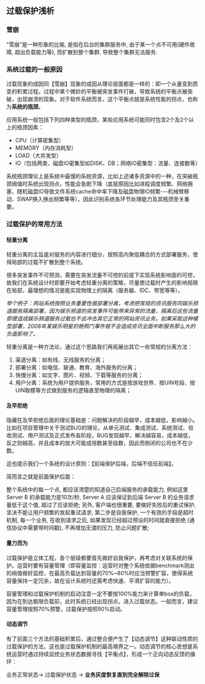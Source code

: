 ## 过载保护浅析

### 雪崩
"雪崩"是一种形象的比喻, 是指在后台的集群服务中, 由于某一个点不可用(硬件故障, 超出负载能力等), 而扩散到整个集群, 导致整个集群无法服务.

### 系统过载的一般原因
过载现象的成因同【雪崩】现象的成因从理论层面都是一样的：即一个从量变到质变的积累过程。过程中某个微妙的平衡被突发事件打破，导致系统的平衡点被突破，出现崩溃的现象。对于软件系统而言，这个平衡点就是系统性能的拐点，也称为**系统的瓶颈**。

应用系统一般包括下列四种类型的瓶颈，某些应用系统可能同时包含2个及2个以上的瓶颈因素：

- CPU（计算密集型）
- MEMORY（内存消耗型）
- LOAD（大并发型）
- IO（包括两类，磁盘IO密集型如DISK、DB；网络IO密集型：流量、连接数等）

系统瓶颈理论上是系统中最慢的系统资源，比如上述诸多资源中的一种，在突破瓶颈阀值时系统出现拐点，性能会急剧下降（底层原因比如进程调度频繁、网络拥塞、随机磁盘IO导致文件系统cache命中率下降及磁盘物理IO频繁---机械臂移动、SWAP换入换出频繁等等），因此识别系统各环节处理能力及其瓶颈至关重要。

### 过载保护的常用方法

#### 轻重分离
轻重分离的主旨是对服务的内容进行细分，按照高内聚低耦合的方式部署服务，使得局部的过载不扩散到整个系统。

很多突发事件不可预测，需要在突发流量不可控的前提下实现系统影响面的可控，故我们在系统设计时即要开始考虑轻重分离的策略，尽量使过载时产生的影响局限在局部，最理想的情况是能实现物理上的隔离（服务器、IDC、带宽等等）。

*举个例子：网站系统按照业务重要性做部署分离，考虑把常规的资讯服务同娱乐频道服务隔离部署，因为娱乐频道的突发事件可能带来异常的流量，隔离后这些流量即便造成娱乐频道服务过载也不会冲击其它正常的网站资讯业务。如果采取这种模型部署，2008年某娱乐明星的艳照门事件就不会造成资讯全面中断服务那么大的负面影响了。*

轻重分离是一种方法论，通过这个思路我们再拓展出其它一些常规的分离方法：

1. 渠道分离：如有线、无线服务的分离；
2. 部署分离：如电信、联通、教育、海外服务的分离；
3. 快慢分离：如文字、图片、视频、下载等服务的分离；
4. 用户分离：系统为用户提供服务，常用的方式是按游戏世界、按UIN号段、按UIN取模等方式做到服务的逻辑直至物理的隔离；

#### 及早拒绝
隐藏在及早拒绝后面的理论基础是：问题解决的阶段越早，成本越低，影响越小。比如在项目管理中关于测试BUG的理论，从单元测试、集成测试、系统测试、验收测试、用户测试及正式发布各阶段，BUG发现越早，解决越容易，成本越低，反之则越高，并且成本的放大可能成倍数甚至级数，因此而倒闭的公司也不在少数。

这也提示我们一个系统的设计原则：【前端保护后端，后端不信任前端】。

简而言之就是前面保护后面：

整个系统中的每一个点, 都应该清楚的知道自己后端服务的承载能力, 例如这里 Server B 的承载能力是10次/秒,  Server A 应该保证到后端 Server B 的业务请求量低于这个值, 超过了应该拒绝; 另外, 客户端也很重要, 要做好失败后的重试保护, 坚决不能让用户频繁的发起重试请求; 第二步是自我保护, 一个有效的手段是超时机制, 每一个业务, 在收到请求之后, 如果发现已经超过预设的时间就直接拒绝 (通信协议中需要带时间戳), 不再增加无谓的压力, 防止问题扩散;


#### 量力而为
过载保护是立体工程，各个层级都要首先做好自我保护，再考虑对关联系统的保护。运营时要有容量管理（即容量监控：运营时对整个系统依据benchmark测出的阀值做好监控，在最高负载达到容量的70%~80%时应当预警扩容，使得系统容量保持一定冗余，故在设计系统时还需考虑快速、平滑扩容的能力）。

容量管理和过载保护机制的启动注意一定不要按100%能力来计算单box的负载，因为在到达极限负载前，此时系统已经出现拐点，进入过载状态。一般而言，建议容量管理按照70%预警，过载保护按照90%启动。

#### 动态调节
有了前面三个方法的基础积累后，通过整合便产生了【动态调节】这种联动性质的过载保护的方法，这也是过载保护机制的最高境界之一。动态调节的核心思想是系统运营时通过持续监控业务状态数据寻找【平衡点】，形成一个正向动态反馈的循环：

业务正常状态-> 过载保护状态 -> **业务灰度恢复直到完全解除过保**